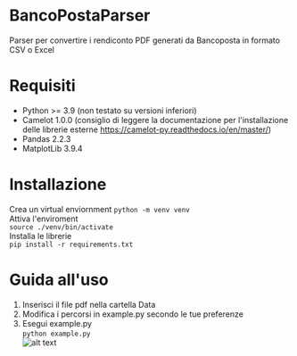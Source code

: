 # BancoPostaParser
Parser per convertire i rendiconto PDF generati da Bancoposta in formato CSV o Excel

# Requisiti
- Python >= 3.9 (non testato su versioni inferiori)
- Camelot 1.0.0 (consiglio di leggere la documentazione per l'installazione delle librerie esterne https://camelot-py.readthedocs.io/en/master/)
- Pandas 2.2.3
- MatplotLib 3.9.4
# Installazione
Crea un virtual enviornment
`python -m venv venv`<br /> 
Attiva l'enviroment<br /> 
`source ./venv/bin/activate`<br /> 
Installa le librerie<br /> 
`pip install -r requirements.txt`
# Guida all'uso
1) Inserisci il file pdf nella cartella Data
2) Modifica i percorsi in example.py secondo le tue preferenze
3) Esegui example.py<br /> 
`python example.py`<br /> 
![alt text](https://github.com/GRicciardi00/BancoPostaParser/blob/main/Data/preview.jpg)
